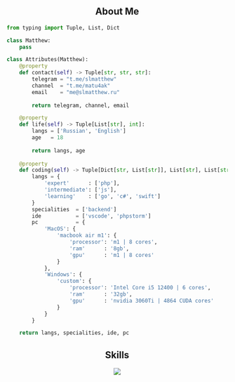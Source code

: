 <h2 align="center">About Me</h2>

```python
from typing import Tuple, List, Dict

class Matthew:
    pass

class Attributes(Matthew):
    @property
    def contact(self) -> Tuple[str, str, str]:
        telegram = "t.me/slmatthew"
        channel  = "t.me/matu4ak"
        email    = "me@slmatthew.ru"
	    
        return telegram, channel, email

    @property
    def life(self) -> Tuple[List[str], int]:
        langs = ['Russian', 'English']
        age   = 18
		
        return langs, age
	
    @property
    def coding(self) -> Tuple[Dict[str, List[str]], List[str], List[str], Dict[str]]:
        langs = {
            'expert'      : ['php'],
            'intermediate': ['js'],
            'learning'    : ['go', 'c#', 'swift']
        }
        specialities  = ['backend']
        ide           = ['vscode', 'phpstorm']
        pc            = {
            'MacOS': {
                'macbook air m1': {
                    'processor': 'm1 | 8 cores',
                    'ram'      : '8gb',
                    'gpu'      : 'm1 | 8 cores'
                }
            },
            'Windows': {
                'custom': {
                    'processor': 'Intel Core i5 12400 | 6 cores',
                    'ram'      : '32gb',
                    'gpu'      : 'nvidia 3060Ti | 4864 CUDA cores'
                }
            }
        }

	return langs, specialities, ide, pc
```

<h2 align="center">Skills</h2>

<p align="center">
  <a href="https://skillicons.dev">
    <img src="https://skillicons.dev/icons?i=php,nodejs,bots,dotnet,css,html" />
  </a>
</p>

<p align="center">
    <img alt="" src="https://github-readme-stats.vercel.app/api?username=slmatthew&theme=transparent&show_icons=true">
</p>
